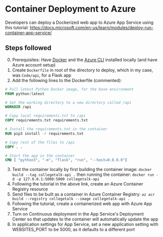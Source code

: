 # Container Deployment to Azure

Developers can deploy a Dockerized web app to Azure App Service using this tutorial: https://docs.microsoft.com/en-us/learn/modules/deploy-run-container-app-service/

## Steps followed

0. Prerequisites: Have [Docker](https://docs.docker.com/get-docker/) and the [Azure CLI](https://docs.microsoft.com/en-us/cli/azure/install-azure-cli) installed locally (and have Azure account setup)
1. Create `Dockerfile` in root of the directory to deploy, which in my case, was `Code/api`, for a Flask app
2. Add the following lines to the Dockerfile (commented):

```Dockerfile
# Pull latest Python Docker image, for the base environment
FROM python:latest

# Set the working directory to a new directory called /api
WORKDIR /api

# Copy local requirements.txt to /api
COPY requirements.txt requirements.txt

# Install the requirements.txt in the container
RUN pip3 install -r requirements.txt

# Copy rest of the files to /api
COPY . .

# Start the app in the container
CMD [ "python3", "-m", "flask", "run", "--host=0.0.0.0"]
```

3. Test the container locally by first building the container image: `docker build --tag collegetalk-api .` then running the container: `docker run -d -p 127.0.0.1:5000:5000 collegetalk-api`
4. Following the tutorial in the above link, create an Azure Container Registry resource
5. Send files to be built as a container in Azure Container Registry: `az acr build --registry collegetalk --image collegetalk-api .`
6. Following the tutorial, create a containerized web app with Azure App Service
7. Turn on Continuous deployment in the App Service's Deployment Center so that updates to the container will automatically update the app
8. In application settings for App Service, set a new application setting with WEBSITES_PORT to be 5000, as it defaults to a different port
